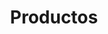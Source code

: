 ---
title: Productos
title_seo: ''
description: Listado de productos
image: ''
draft: false
noindex: true
translationKey: products
---